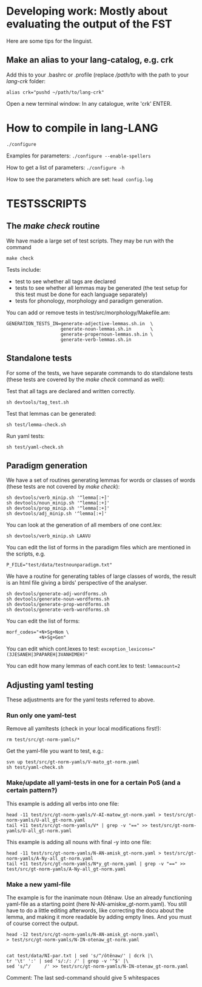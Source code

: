 # Developing work: Mostly about evaluating the output of the FST
Here are some tips for the linguist.


## Make an alias to your lang-catalog, e.g. crk


Add this to your .bashrc or .profile (replace */path/to* with the path to your *lang-crk* folder: 
```
alias crk="pushd ~/path/to/lang-crk" 
```


Open a new terminal window: In any catalogue, write 'crk' ENTER.




# How to compile in lang-LANG


```./configure```


Examples for parameters: ```./configure --enable-spellers```


How to get a list of parameters: ```./configure -h```


How to see the parameters which are set: ```head config.log```


# TESTSSCRIPTS

## The *make check* routine

We have made a large set of test scripts. They may be run with the command

```make check```

Tests include:

- test to see whether all tags are declared
- tests to see whether all lemmas may be generated (the test setup for this test must be done for each language separately)
- tests for phonology, morphology and paradigm generation.


You can add or remove tests in test/src/morphology/Makefile.am:  


```
GENERATION_TESTS_IN=generate-adjective-lemmas.sh.in  \
                    generate-noun-lemmas.sh.in       \
                    generate-propernoun-lemmas.sh.in \
                    generate-verb-lemmas.sh.in
```



## Standalone tests


For some of the tests, we have separate commands to do standalone tests (these tests are covered by the *make check* command as well):

Test that all tags are declared and written correctly.

```sh devtools/tag_test.sh```

Test that lemmas can be generated:

```sh test/lemma-check.sh```


Run yaml tests:

```sh test/yaml-check.sh```


## Paradigm generation

We have a set of routines generating lemmas for words or classes of words (these tests are not covered by *make check*):

```
sh devtools/verb_minip.sh '^lemma[:+]'
sh devtools/noun_minip.sh '^lemma[:+]'
sh devtools/prop_minip.sh '^lemma[:+]'
sh devtools/adj_minip.sh '^lemma[:+]'
```

You can look at the generation of all members of one cont.lex:

```sh devtools/verb_minip.sh LAAVU ```


You can edit the list of forms in the paradigm files which are mentioned in the scripts, e.g.


```P_FILE="test/data/testnounparadigm.txt"```

We have a routine for generating tables of large classes of words, the result is an html file giving a birds' perspective of the analyser.


```
sh devtools/generate-adj-wordforms.sh
sh devtools/generate-noun-wordforms.sh
sh devtools/generate-prop-wordforms.sh
sh devtools/generate-verb-wordforms.sh
```


You can edit the list of forms:
```
morf_codes="+N+Sg+Nom \
            +N+Sg+Gen"
```


You can edit which cont.lexes to test:
```exception_lexicons="(3JESANEH|3PAPAREH|3VANHIMEH)"```


You can edit how many lemmas of each cont.lex to test:
```lemmacount=2```


## Adjusting yaml testing
These adjustments are for the yaml tests referred to above.

### Run only one yaml-test
Remove all yamltests (check in your local modifications first!):

```
rm test/src/gt-norm-yamls/*
```
Get the yaml-file you want to test, e.g.: 

```
svn up test/src/gt-norm-yamls/V-mato_gt-norm.yaml
sh test/yaml-check.sh
```

### Make/update all yaml-tests in one for a certain PoS (and a certain pattern?)
This example is adding all verbs into one file:

```
head -11 test/src/gt-norm-yamls/V-AI-matow_gt-norm.yaml > test/src/gt-norm-yamls/U-all_gt-norm.yaml
tail +11 test/src/gt-norm-yamls/V* | grep -v "==" >> test/src/gt-norm-yamls/U-all_gt-norm.yaml
```


This example is adding all nouns with final -y into one file:

```
head -11 test/src/gt-norm-yamls/N-AN-amisk_gt-norm.yaml > test/src/gt-norm-yamls/A-Ny-all_gt-norm.yaml 
tail +11 test/src/gt-norm-yamls/N*y_gt-norm.yaml | grep -v "==" >>  test/src/gt-norm-yamls/A-Ny-all_gt-norm.yaml
```

###  Make a new yaml-file
The example is for the inanimate noun ôtênaw. Use an already functioning yaml-file as a starting point (here N-AN-amiskw_gt-norm.yaml). You still have to do a little editing afterwords, like correcting the docu about the lemma, and making it more readable by adding empty lines. And you must of course correct the output. 


```
head -12 test/src/gt-norm-yamls/N-AN-amisk_gt-norm.yaml\
> test/src/gt-norm-yamls/N-IN-otenaw_gt-norm.yaml


cat test/data/NI-par.txt | sed 's/^/ôtênaw/' | dcrk |\
tr '\t' ':' | sed 's/:/: /' | grep -v '^$' |\
sed 's/^/     /' >> test/src/gt-norm-yamls/N-IN-otenaw_gt-norm.yaml
```


Comment: The last sed-command should give 5 whitespaces








